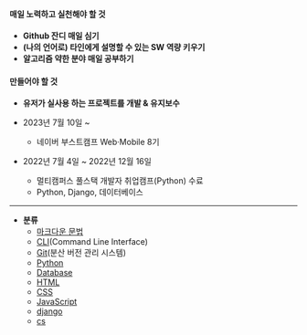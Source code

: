#### 매일 노력하고 실천해야 할 것

- **Github 잔디 매일 심기**
- **(나의 언어로) 타인에게 설명할 수 있는 SW 역량 키우기**
- **알고리즘 약한 분야 매일 공부하기**



#### 만들어야 할 것

- **유저가 실사용 하는 프로젝트를 개발 & 유지보수**





- 2023년 7월 10일 ~
  - 네이버 부스트캠프 Web·Mobile 8기



- 2022년 7월 4일 ~ 2022년 12월 16일
  - 멀티캠퍼스 풀스택 개발자 취업캠프(Python) 수료
  - Python, Django, 데이터베이스

---

- **분류**
  - [마크다운 문법](Mark.md)
  - [CLI](CLI.md)(Command Line Interface)
  - [Git](Git.md)(분산 버전 관리 시스템)
  - [Python](Python.md)
  - [Database](Database.md)
  - [HTML](HTML.md)
  - [CSS](CSS.md)
  - [JavaScript](JavaScript.md)
  - [django](django.md)
  - [cs](cs.md)

